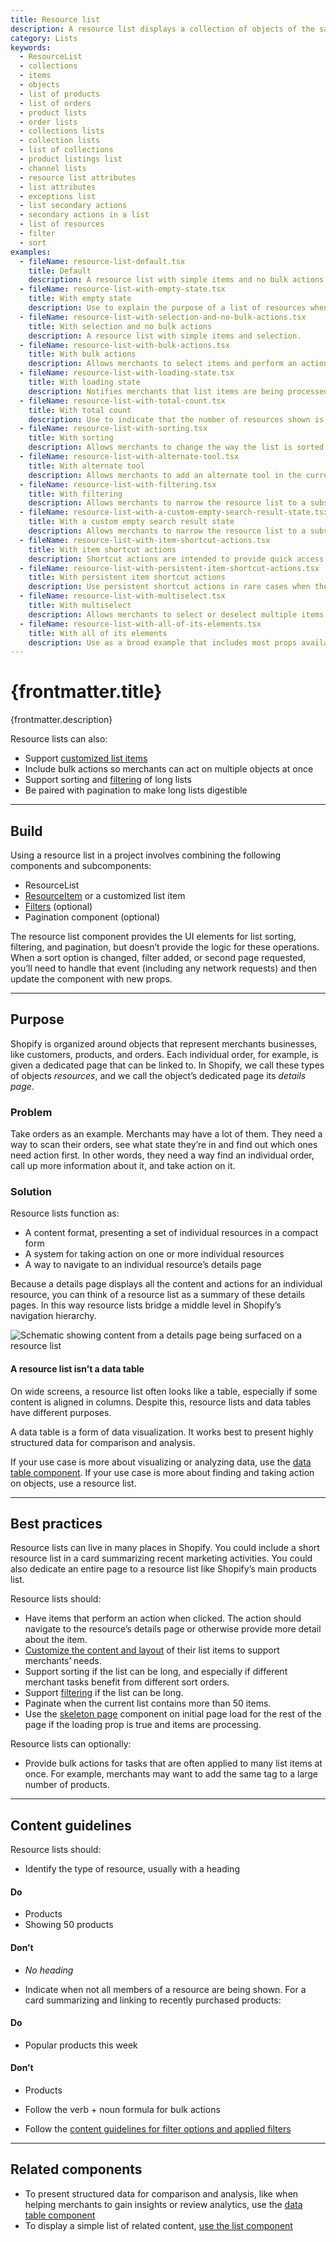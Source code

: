 ```yaml
---
title: Resource list
description: A resource list displays a collection of objects of the same type, like products or customers. The main job of a resource list is to help merchants find an object and navigate to a full-page representation of it.
category: Lists
keywords:
  - ResourceList
  - collections
  - items
  - objects
  - list of products
  - list of orders
  - product lists
  - order lists
  - collections lists
  - collection lists
  - list of collections
  - product listings list
  - channel lists
  - resource list attributes
  - list attributes
  - exceptions list
  - list secondary actions
  - secondary actions in a list
  - list of resources
  - filter
  - sort
examples:
  - fileName: resource-list-default.tsx
    title: Default
    description: A resource list with simple items and no bulk actions, sorting, or filtering.
  - fileName: resource-list-with-empty-state.tsx
    title: With empty state
    description: Use to explain the purpose of a list of resources when no resources exist yet. This allows a smooth transition from a list in a loading state to a list where zero, one, or many resources exist.
  - fileName: resource-list-with-selection-and-no-bulk-actions.tsx
    title: With selection and no bulk actions
    description: A resource list with simple items and selection.
  - fileName: resource-list-with-bulk-actions.tsx
    title: With bulk actions
    description: Allows merchants to select items and perform an action on the selection.
  - fileName: resource-list-with-loading-state.tsx
    title: With loading state
    description: Notifies merchants that list items are being processed.
  - fileName: resource-list-with-total-count.tsx
    title: With total count
    description: Use to indicate that the number of resources shown is a subset of the total number of resources in the list.
  - fileName: resource-list-with-sorting.tsx
    title: With sorting
    description: Allows merchants to change the way the list is sorted by selecting one of several options from a [Select](https://polaris.shopify.com/components/select) control.
  - fileName: resource-list-with-alternate-tool.tsx
    title: With alternate tool
    description: Allows merchants to add an alternate tool in the current sort option location when sort may not be the most relevant action for the current list.
  - fileName: resource-list-with-filtering.tsx
    title: With filtering
    description: Allows merchants to narrow the resource list to a subset of the original items.
  - fileName: resource-list-with-a-custom-empty-search-result-state.tsx
    title: With a custom empty search result state
    description: Allows merchants to narrow the resource list to a subset of the original items. If the filters or search applied return no results, then display a custom empty search state.
  - fileName: resource-list-with-item-shortcut-actions.tsx
    title: With item shortcut actions
    description: Shortcut actions are intended to provide quick access to popular actions from the resource’s details page. They are shown when the mouse is hovered over the list item, and are not shown on small screen devices, so the action must also be accessible in another way.
  - fileName: resource-list-with-persistent-item-shortcut-actions.tsx
    title: With persistent item shortcut actions
    description: Use persistent shortcut actions in rare cases when the action cannot be made available on the item’s details page. Persistent shortcut actions roll up into an overflow menu on small screens.
  - fileName: resource-list-with-multiselect.tsx
    title: With multiselect
    description: Allows merchants to select or deselect multiple items at once.
  - fileName: resource-list-with-all-of-its-elements.tsx
    title: With all of its elements
    description: Use as a broad example that includes most props available to resource list.
---
```


# {frontmatter.title}

<Lede>{frontmatter.description}</Lede>

<Examples />

<Props componentName={frontmatter.title} />

Resource lists can also:

- Support [customized list items](https://polaris.shopify.com/components/resource-item)
- Include bulk actions so merchants can act on multiple objects at once
- Support sorting and [filtering](https://polaris.shopify.com/components/filters) of long lists
- Be paired with pagination to make long lists digestible

---

## Build

Using a resource list in a project involves combining the following components and subcomponents:

- ResourceList
- [ResourceItem](https://polaris.shopify.com/components/resource-item) or a customized list item
- [Filters](https://polaris.shopify.com/components/filters) (optional)
- Pagination component (optional)

The resource list component provides the UI elements for list sorting, filtering, and pagination, but doesn’t provide the logic for these operations. When a sort option is changed, filter added, or second page requested, you’ll need to handle that event (including any network requests) and then update the component with new props.

---

## Purpose

Shopify is organized around objects that represent merchants businesses, like customers, products, and orders. Each individual order, for example, is given a dedicated page that can be linked to. In Shopify, we call these types of objects _resources_, and we call the object’s dedicated page its _details page_.

### Problem

Take orders as an example. Merchants may have a lot of them. They need a way to scan their orders, see what state they’re in and find out which ones need action first. In other words, they need a way find an individual order, call up more information about it, and take action on it.

### Solution

Resource lists function as:

- A content format, presenting a set of individual resources in a compact form
- A system for taking action on one or more individual resources
- A way to navigate to an individual resource’s details page

Because a details page displays all the content and actions for an individual resource, you can think of a resource list as a summary of these details pages. In this way resource lists bridge a middle level in Shopify’s navigation hierarchy.

![Schematic showing content from a details page being surfaced on a resource list](/images/components/lists/resource-list/list-surfacing-show@2x.png)

#### A resource list isn’t a data table

On wide screens, a resource list often looks like a table, especially if some content is aligned in columns. Despite this, resource lists and data tables have different purposes.

A data table is a form of data visualization. It works best to present highly structured data for comparison and analysis.

If your use case is more about visualizing or analyzing data, use the [data table component](https://polaris.shopify.com/components/data-table). If your use case is more about finding and taking action on objects, use a resource list.

---

## Best practices

Resource lists can live in many places in Shopify. You could include a short resource list in a card summarizing recent marketing activities. You could also dedicate an entire page to a resource list like Shopify’s main products list.

Resource lists should:

- Have items that perform an action when clicked. The action should navigate to the resource’s details page or otherwise provide more detail about the item.
- [Customize the content and layout](https://polaris.shopify.com/components/resource-item) of their list items to support merchants’ needs.
- Support sorting if the list can be long, and especially if different merchant tasks benefit from different sort orders.
- Support [filtering](https://polaris.shopify.com/components/filters) if the list can be long.
- Paginate when the current list contains more than 50 items.
- Use the [skeleton page](https://polaris.shopify.com/components/skeleton-page) component on initial page load for the rest of the page if the loading prop is true and items are processing.

Resource lists can optionally:

- Provide bulk actions for tasks that are often applied to many list items at once. For example, merchants may want to add the same tag to a large number of products.

---

## Content guidelines

Resource lists should:

- Identify the type of resource, usually with a heading

<DoDont>

#### Do

- Products
- Showing 50 products

#### Don’t

- _No heading_

</DoDont>

- Indicate when not all members of a resource are being shown. For a card summarizing and linking to recently purchased products:

<DoDont>

#### Do

- Popular products this week

#### Don’t

- Products

</DoDont>

- Follow the verb + noun formula for bulk actions

- Follow the [content guidelines for filter options and applied filters](https://polaris.shopify.com/components/filters#content-guidelines)

---

## Related components

- To present structured data for comparison and analysis, like when helping merchants to gain insights or review analytics, use the [data table component](https://polaris.shopify.com/components/data-table)
- To display a simple list of related content, [use the list component](https://polaris.shopify.com/components/lists/list)
